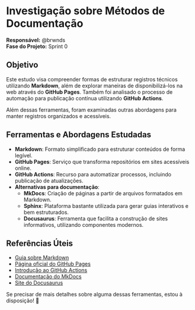 # **Investigação sobre Métodos de Documentação**  
**Responsável:** @brwnds  
**Fase do Projeto:** Sprint 0  

## **Objetivo**  
Este estudo visa compreender formas de estruturar registros técnicos utilizando **Markdown**, além de explorar maneiras de disponibilizá-los na web através do **GitHub Pages**. Também foi analisado o processo de automação para publicação contínua utilizando **GitHub Actions**.  

Além dessas ferramentas, foram examinadas outras abordagens para manter registros organizados e acessíveis.  

## **Ferramentas e Abordagens Estudadas**  

- **Markdown**: Formato simplificado para estruturar conteúdos de forma legível.  
- **GitHub Pages**: Serviço que transforma repositórios em sites acessíveis online.  
- **GitHub Actions**: Recurso para automatizar processos, incluindo publicação de atualizações.  
- **Alternativas para documentação**:  
  - **MkDocs**: Criação de páginas a partir de arquivos formatados em Markdown.  
  - **Sphinx**: Plataforma bastante utilizada para gerar guias interativos e bem estruturados.  
  - **Docusaurus**: Ferramenta que facilita a construção de sites informativos, utilizando componentes modernos.  

## **Referências Úteis**  

- [Guia sobre Markdown](https://www.markdownguide.org/)  
- [Página oficial do GitHub Pages](https://pages.github.com/)  
- [Introdução ao GitHub Actions](https://github.com/features/actions)  
- [Documentação do MkDocs](https://www.mkdocs.org/)  
- [Site do Docusaurus](https://docusaurus.io/)  

Se precisar de mais detalhes sobre alguma dessas ferramentas, estou à disposição! 🚀